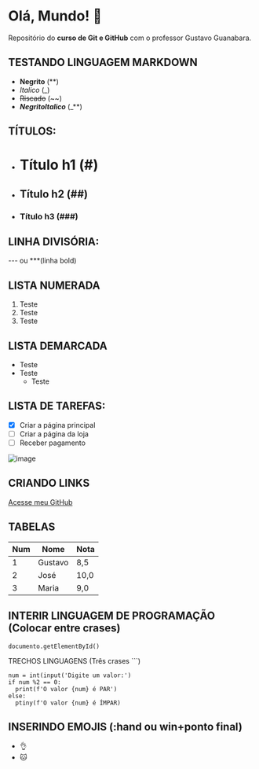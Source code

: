 # Olá, Mundo! 🖖
 Repositório do **curso de Git e GitHub** com o professor Gustavo Guanabara.

TESTANDO LINGUAGEM MARKDOWN
---
* **Negrito** (**)
* _Italico_ (_)
* ~~Riscado~~ (~~)
* _**NegritoItalico**_ (_**)

TÍTULOS:
---
* # Título h1 (#)
* ## Título h2 (##)
* ### Título h3 (###)

LINHA DIVISÓRIA: 
---
--- ou ***(linha bold)

LISTA NUMERADA
---
1. Teste
2. Teste
3. Teste

LISTA DEMARCADA
---
* Teste
* Teste
  * Teste


LISTA DE TAREFAS:
---
- [x] Criar a página principal
- [ ] Criar a página da loja
- [ ] Receber pagamento

![image](https://user-images.githubusercontent.com/101116765/162448858-9908d184-27f7-4f0f-a251-3b83910aca2c.png)


CRIANDO LINKS []()
---
[Acesse meu GitHub](https://github.com/camposbruna)


TABELAS
---
Num | Nome | Nota
---|---|---
1 | Gustavo | 8,5
2 | José | 10,0
3 | Maria | 9,0


INTERIR LINGUAGEM DE PROGRAMAÇÃO (Colocar entre crases)
---
`documento.getElementById()`

TRECHOS LINGUAGENS (Três crases ```)
```
num = int(input('Digite um valor:')
if num %2 == 0:
  print(f'O valor {num} é PAR')
else:
  ptiny(f'O valor {num} é ÍMPAR)
```

INSERINDO EMOJIS (:hand ou win+ponto final)
---
* 👌
* 🐱





